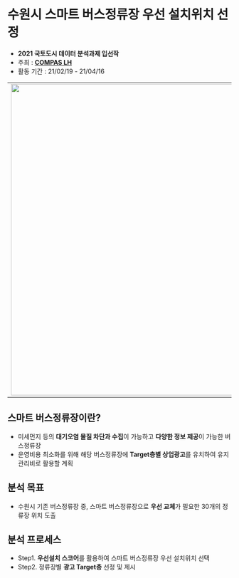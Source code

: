 # 수원시 스마트 버스정류장 우선 설치위치 선정  

* **2021 국토도시 데이터 분석과제 입선작**  
* 주최 : **[COMPAS LH](https://compas.lh.or.kr/)**
* 활동 기간 : 21/02/19 - 21/04/16  

<table>
  <tr>
    <td align="left"><img src="https://user-images.githubusercontent.com/54944069/114996339-b2376a00-9ed9-11eb-8026-fb8224884324.PNG" width="700px" alt=""/></a></td>
  </tr>
</table>

## 스마트 버스정류장이란? ##
* 미세먼지 등의 **대기오염 물질 차단과 수집**이 가능하고 **다양한 정보 제공**이 가능한 버스정류장  
* 운영비용 최소화를 위해 해당 버스정류장에 **Target층별 상업광고**를 유치하여 유지관리비로 활용할 계획   

## 분석 목표 ##
* 수원시 기존 버스정류장 중, 스마트 버스정류장으로 **우선 교체**가 필요한 30개의 정류장 위치 도출

## 분석 프로세스 ## 
* Step1. **우선설치 스코어**를 활용하여 스마트 버스정류장 우선 설치위치 선택  
* Step2. 정류장별 **광고 Target층** 선정 및 제시
